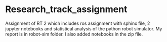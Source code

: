 # Research_track_assignment
Assignment of RT 2 which includes ros assignment with sphinx file, 2 jupyter notebooks and statistical analysis of the python robot simulator. My report is in robot-sim folder. I also added notebooks in the zip file.
